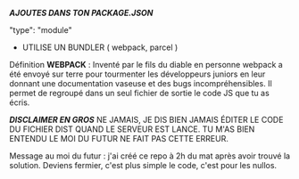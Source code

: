 ***AJOUTES DANS TON PACKAGE.JSON***

"type": "module" 

+ UTILISE UN BUNDLER ( webpack, parcel )

Définition **WEBPACK** : Inventé par le fils du diable en personne webpack a été envoyé sur terre pour tourmenter les développeurs juniors en leur donnant une documentation vaseuse et des bugs incompréhensibles. Il permet de regroupé dans un seul fichier de sortie le code JS que tu as écris.

***DISCLAIMER EN GROS***
NE JAMAIS, JE DIS BIEN JAMAIS ÉDITER LE CODE DU FICHIER DIST QUAND LE SERVEUR EST LANCE. TU M'AS BIEN ENTENDU LE MOI DU FUTUR NE FAIT PAS CETTE ERREUR. 

Message au moi du futur : j'ai créé ce repo à 2h du mat après avoir trouvé la solution. Deviens fermier, c'est plus simple le code, c'est pour les nullos.

